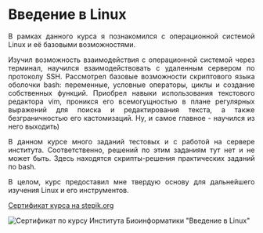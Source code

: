 # Введение в Linux

<p align="justify">В рамках данного курса я познакомился с операционной системой Linux и её базовыми возможностями.</p>

<p align="justify">Изучил возможность взаимодействия с операционной системой через терминал, научился взаимодействовать с удаленным сервером по протоколу SSH. Рассмотрел базовые возможности скриптового языка оболочки bash: переменные, условные операторы, циклы и создание собственных функций. Приобрел навыки использования текстового редактора vim, проникся его всемогущностью в плане регулярных выражений для поиска и редактирования текста, а также безграничностью его кастомизаций. Ну, и самое главное - научился из него выходить)</p>

<p align="justify">В данном курсе много заданий тестовых и с работой на сервере института. Соответственно, решений по этим заданиям тут нет и не может быть. Здесь находятся скрипты-решения практических заданий по bash.</p>

<p align="justify">В целом, курс предоставил мне твердую основу для дальнейшего изучения Linux и его инструментов.</p>

<a href="https://stepik.org/cert/2149335">Сертификат курса на stepik.org</a>

![Сертификат по курсу Института Биоинформатики "Введение в Linux"](https://github.com/AlferovKirill/Linux-Courses/assets/59083480/a0f6b3a6-45f1-4e1a-a0e0-8dd610740996)

